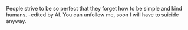 People strive to be so perfect that they forget how to be simple and kind humans. -edited by AI.
You can unfollow me, soon I will have to suicide anyway.
